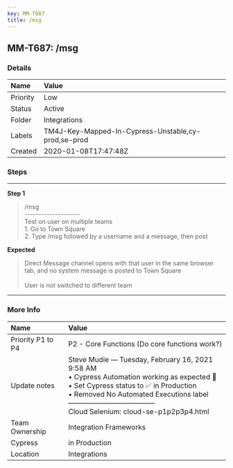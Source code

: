 ```yaml
---
key: MM-T687
title: /msg
---
```


## MM-T687: /msg

### Details

| Name     | Value                                               |
| :------- | :-------------------------------------------------- |
| Priority | Low                                                 |
| Status   | Active                                              |
| Folder   | Integrations                                        |
| Labels   | TM4J-Key-Mapped-In-Cypress-Unstable,cy-prod,se-prod |
| Created  | 2020-01-08T17:47:48Z                                |

### Steps

<hr/>

**Step 1**

> <article>/msg<br />--------------------<br />Test on user on multiple teams<br />1. Go to Town Square<br />2. Type /msg followed by a username and a message, then post</article>

**Expected**

> <article>Direct Message channel opens with that user in the same browser tab, and no system message is posted to Town Square<br /><br />User is not switched to different team</article>

<hr/>

### More Info

| Name              | Value                                                                                                                                                                                                                                                       |
| :---------------- | :---------------------------------------------------------------------------------------------------------------------------------------------------------------------------------------------------------------------------------------------------------- |
| Priority P1 to P4 | P2 - Core Functions (Do core functions work?)                                                                                                                                                                                                               |
| Update notes      | Steve Mudie — Tuesday, February 16, 2021 9:58 AM<br>• Cypress Automation working as expected 🎉<br>• Set Cypress status to ✅ in Production<br>• Removed No Automated Executions label<br>–––––––––––––––––––––––––<br>Cloud Selenium: cloud-se-p1p2p3p4.html |
| Team Ownership    | Integration Frameworks                                                                                                                                                                                                                                      |
| Cypress           | in Production                                                                                                                                                                                                                                               |
| Location          | Integrations                                                                                                                                                                                                                                                |
